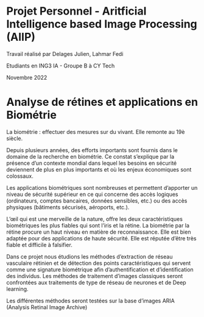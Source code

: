 
# Projet Personnel - Aritficial Intelligence based Image Processing (AIIP)
Travail réalisé par Delages Julien, Lahmar Fedi

Etudiants en ING3 IA - Groupe B à CY Tech

Novembre 2022
# Analyse de rétines et applications en Biométrie

La biométrie : effectuer des mesures sur du vivant. Elle remonte au 19è siècle.

Depuis plusieurs années, des efforts importants sont fournis dans le domaine de la 
recherche en biométrie. Ce constat s’explique par la présence d’un contexte mondial 
dans lequel les besoins en sécurité deviennent de plus en plus importants et où les enjeux 
économiques sont colossaux. 

Les applications biométriques sont nombreuses et permettent d’apporter un niveau de 
sécurité supérieur en ce qui concerne des accès logiques (ordinateurs, comptes 
bancaires, données sensibles, etc.) ou des accès physiques (bâtiments sécurisés, 
aéroports, etc.).

L’œil qui est une merveille de la nature, offre les deux caractéristiques biométriques les 
plus fiables qui sont l’iris et la rétine. La biométrie par la rétine procure un haut niveau 
en matière de reconnaissance. Elle est bien adaptée pour des applications de haute 
sécurité. Elle est réputée d’être très fiable et difficile à falsifier.

Dans ce projet nous étudions les méthodes d’extraction de réseau vasculaire rétinien et 
de détection des points caractéristiques qui servent comme une signature biométrique 
afin d’authentification et d’identification des individus. Les méthodes de traitement 
d’images classiques seront confrontées aux traitements de type de réseau de neurones et 
de Deep learning.

Les différentes méthodes seront testées sur la base d’images ARIA (Analysis Retinal 
Image Archive)
